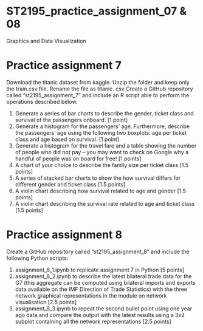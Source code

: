 # ST2195_practice_assignment_07 & 08
Graphics and Data Visualization

# Practice assignment 7
Download the titanic dataset from kaggle. Unzip the folder and keep only the train.csv
file. Rename the file as titanic. csv
Create a GitHub repository called “st2195_assignment_7” and include an R script able
to perform the operations described below.
1. Generate a series of bar charts to describe the gender, ticket class and survival
of the passengers onboard. [1 point]
2. Generate a histogram for the passengers’ age. Furthermore, describe the
passengers’ age using the following two boxplots: age per ticket class and age
based on survival. [1 point]
3. Generate a histogram for the travel fare and a table showing the number of
people who did not pay – you may want to check on Google why a handful of
people was on board for free! [1 points]
4. A chart of your choice to describe the family size per ticket class [1.5 points]
5. A series of stacked bar charts to show the how survival differs for different
gender and ticket class [1.5 points]
6. A violin chart describing how survival related to age and gender [1.5 points]
7. A violin chart describing the survival rate related to age and ticket class [1.5
points]


# Practice assignment 8
Create a GitHub repository called “st2195_assignment_8” and include the following
Python scripts:
1. assignment_8_1.ipynb to replicate assignment 7 in Python [5 points]
2. assignment_8_2.ipynb to describe the latest bilateral trade data for the G7 (this
aggregate can be computed using bilateral imports and exports data available on
the IMF Direction of Trade Statistics) with the three network graphical
representations in the module on network visualisation [2.5 points]
3. assignment_8_3.ipynb to repeat the second bullet point using one year ago data
and compare the output with the latest results using a 3x2 subplot containing all
the network representations [2.5 points]
